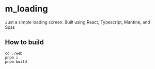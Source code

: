 # m_loading

Just a simple loading screen. Built using React, Typescript, Mantine, and Scss

## How to build
```
cd ./web
pnpm i
pnpm build
```
